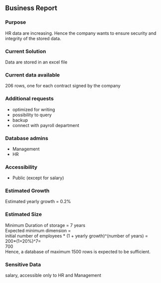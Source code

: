 ## Business Report
### Purpose
HR data are increasing.
Hence the company wants to ensure security and integrity of the stored data.
### Current Solution
Data are stored in an excel file
### Current data available
206 rows, one for each contract signed by the company
### Additional requests
- optimized for writing
- possibility to query
- backup
- connect with payroll department
### Database admins
- Management
- HR
### Accessibility
- Public (except for salary)
### Estimated Growth
Estimated yearly growth = 0.2%  
### Estimated Size
Minimum Duration of storage = 7 years  
Expected minimum dimension =   
initial number of employees * (1 + yearly growth)^(number of years) =    
200*(1+20%)^7=  
700  
Hence, a database of maximum 1500 rows is expected to be sufficient.
### Sensitive Data
salary, accessible only to HR and Management
